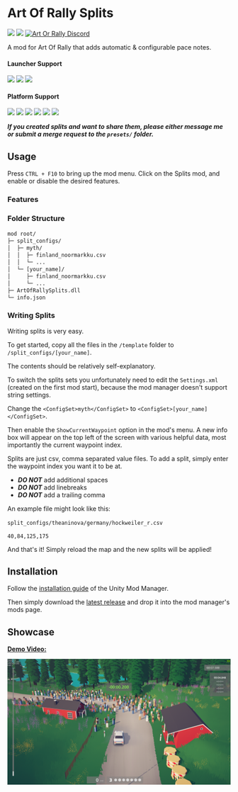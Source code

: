 # Art Of Rally Splits

[![](https://img.shields.io/github/v/release/Theaninova/ArtOfRallySplits?label=Download)](https://github.com/Theaninova/ArtOfRallySplits/releases/latest)
![](https://img.shields.io/badge/Game%20Version-v1.3.3a-blue)
[![Art Or Rally Discord](https://badgen.net/discord/members/Sx3e7qGTh9)](https://discord.gg/Sx3e7qGTh9)

A mod for Art Of Rally that adds automatic & configurable pace notes.

#### Launcher Support
![](https://img.shields.io/badge/GOG-Supprted-green)
![](https://img.shields.io/badge/Steam-Supprted-green)
![](https://img.shields.io/badge/Epic-Untested-yellow)

#### Platform Support
![](https://img.shields.io/badge/Windows-Supprted-green)
![](https://img.shields.io/badge/Linux-Untested-yellow)
![](https://img.shields.io/badge/OS%2FX-Untested-yellow)
![](https://img.shields.io/badge/PlayStation-Not%20Supprted-red)
![](https://img.shields.io/badge/XBox-Not%20Supprted-red)
![](https://img.shields.io/badge/Switch-Not%20Supprted-red)

***If you created splits and want to share them,
please either message me or submit a merge request to the `presets/` folder.***

## Usage

Press `CTRL + F10` to bring up the mod menu. Click on the Splits mod,
and enable or disable the desired features.

### Features

### Folder Structure

```
mod root/
├─ split_configs/
│  ├─ myth/
│  │  ├─ finland_noormarkku.csv
│  │  └─ ...
│  └─ [your_name]/
│     ├─ finland_noormarkku.csv
│     └─ ...
├─ ArtOfRallySplits.dll
└─ info.json

```

### Writing Splits

Writing splits is very easy.

To get started, copy all the files in the `/template` folder to
`/split_configs/[your_name]`.

The contents should be relatively self-explanatory.

To switch the splits sets you unfortunately need to edit the `Settings.xml`
(created on the first mod start), because the mod manager doesn't support
string settings.

Change the `<ConfigSet>myth</ConfigSet>` to `<ConfigSet>[your_name]</ConfigSet>`.

Then enable the `ShowCurrentWaypoint` option in the mod's menu.
A new info box will appear on the top left of the screen with various
helpful data, most importantly the current waypoint index.

Splits are just csv, comma separated value files. To add a split, simply
enter the waypoint index you want it to be at.

* ***DO NOT*** add additional spaces
* ***DO NOT*** add linebreaks
* ***DO NOT*** add a trailing comma

An example file might look like this:

`split_configs/theaninova/germany/hockweiler_r.csv`
```
40,84,125,175
```

And that's it! Simply reload the map and the new splits will be applied!

## Installation

Follow the [installation guide](https://www.nexusmods.com/site/mods/21/) of
the Unity Mod Manager.

Then simply download the [latest release](https://github.com/Theaninova/ArtOfRallySplits/releases/latest)
and drop it into the mod manager's mods page.

## Showcase

[**Demo Video:**](https://www.youtube.com/watch?v=2-Leem4fPRk)

[![](thumbnail.png)](https://www.youtube.com/watch?v=2-Leem4fPRk)
